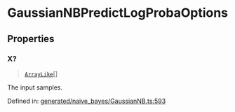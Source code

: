 # GaussianNBPredictLogProbaOptions

## Properties

### X?

> [`ArrayLike`](../types/ArrayLike.md)[]

The input samples.

Defined in:  [generated/naive\_bayes/GaussianNB.ts:593](https://github.com/transitive-bullshit/scikit-learn-ts/blob/92ab806/packages/sklearn/src/generated/naive_bayes/GaussianNB.ts#L593)
